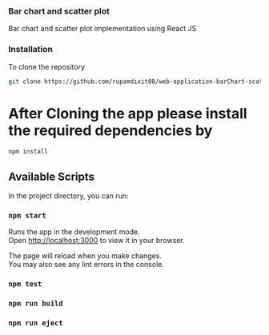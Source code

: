 ### Bar chart and scatter plot

Bar chart and scatter plot implementation using React JS

### Installation

To clone the repository

```bash
git clone https://github.com/rupamdixit08/web-application-barChart-scatterPlot.git
```

# After Cloning the app please install the required dependencies by

```bash
npm install
```

## Available Scripts

In the project directory, you can run:

### `npm start`

Runs the app in the development mode.\
Open [http://localhost:3000](http://localhost:3000) to view it in your browser.

The page will reload when you make changes.\
You may also see any lint errors in the console.

### `npm test`

### `npm run build`

### `npm run eject`
